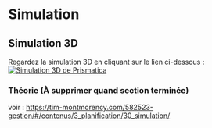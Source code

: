# Simulation

## Simulation 3D

Regardez la simulation 3D en cliquant sur le lien ci-dessous :  
[![Simulation 3D de Prismatica](https://img.youtube.com/vi/0_hS1EnDEKU/0.jpg)](https://youtu.be/0_hS1EnDEKU)

### Théorie (À supprimer quand section terminée)

voir : https://tim-montmorency.com/582523-gestion/#/contenus/3_planification/30_simulation/
